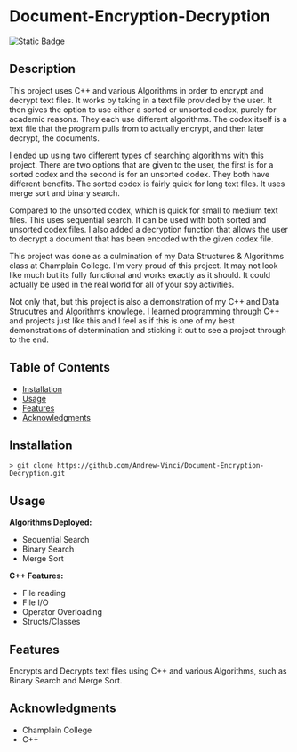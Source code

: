 # Document-Encryption-Decryption

![Static Badge](https://img.shields.io/badge/C%2B%2B-black?logo=c%2B%2B&logoColor=darkgreen)


## Description

This project uses C++ and various Algorithms in order to encrypt and decrypt
text files. It works by taking in a text file provided by the user. It then gives the option
to use either a sorted or unsorted codex, purely for academic reasons. They each use different algorithms.
The codex itself is a text file that the program pulls from to actually encrypt, and then later decrypt, the documents.

I ended up using two different types of searching algorithms with this project. There are two options that are given to the user, the first is for a sorted codex and the second is for an unsorted codex. They both have different benefits. The sorted codex is fairly quick for long text files. It uses merge sort and binary search.

Compared to the unsorted codex, which is quick for small to medium text files. This uses sequential search. It can be used with both sorted and unsorted codex files. I also added a decryption function that allows the user to decrypt a document that has been encoded with the given codex file.

This project was done as a culmination of my Data Structures & Algorithms class at Champlain College. I'm very
proud of this project. It may not look like much but its fully functional and works exactly as it should. It could actually be used in the real world for all of your spy activities.

Not only that, but this project is also a demonstration of my C++ and Data Strucutres and Algorithms knowlege. I learned programming through C++ and projects just like this and I feel as if this is one of my best demonstrations of determination and sticking it out to see a project through to the end.



## Table of Contents
- [Installation](#installation)
- [Usage](#usage)
- [Features](#features)
- [Acknowledgments](#acknowledgments)

## Installation

`> git clone https://github.com/Andrew-Vinci/Document-Encryption-Decryption.git`

## Usage

**Algorithms Deployed:**
- Sequential Search
- Binary Search
- Merge Sort

**C++ Features:**
- File reading
- File I/O
- Operator Overloading
- Structs/Classes

## Features

Encrypts and Decrypts text files using C++ and various Algorithms, such as Binary Search and Merge Sort.

## Acknowledgments

- Champlain College
- C++

